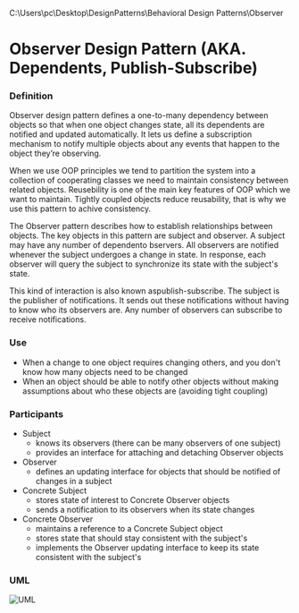 C:\Users\pc\Desktop\DesignPatterns\Behavioral Design Patterns\Observer

# Observer Design Pattern (AKA. Dependents, Publish-Subscribe)

### Definition

Observer  design pattern defines a one-to-many dependency between objects so that when one object changes state, all its dependents are notified and updated automatically. 
It lets us define a subscription mechanism to notify multiple objects about any events that happen to the object they’re observing.

When we use OOP principles we tend to partition the system into a collection of cooperating classes we need to maintain consistency between related objects.
Reusebility is one of the main key features of OOP which we want to maintain. Tightly coupled objects reduce reusability, that is why we use this pattern to achive consistency.

The Observer pattern describes how to establish relationships between objects.
The key objects in this pattern are subject and observer. 
A subject may have any number of dependento bservers. 
All observers are notified whenever the subject undergoes a change in state. 
In response, each observer will query the subject to synchronize its state with the subject's state.

This kind of interaction is also known aspublish-subscribe. 
The subject is the publisher of notifications. 
It sends out these notifications without having to know who its observers are. 
Any number of observers can subscribe to receive notifications.  

### Use

- When a change to one object requires changing others, and you don't know how many objects need to be changed 
- When an object should be able to notify other objects without making assumptions about who these objects are (avoiding tight coupling)

### Participants

- Subject
  - knows its observers (there can be many observers of one subject)
  - provides an interface for attaching and detaching Observer objects
- Observer
  - defines an updating interface for objects that should be notified of changes in a subject
- Concrete Subject
  - stores state of interest to Concrete Observer objects
  - sends a notification to its observers when its state changes
- Concrete Observer
  - maintains a reference to a Concrete Subject object
  - stores state that should stay consistent with the subject's
  - implements the Observer updating interface to keep its state consistent with the subject's

### UML
![UML](https://user-images.githubusercontent.com/45321513/196162377-42ecb3a4-98e6-4e2e-a43d-a6c7ee3b90b2.jpeg)

